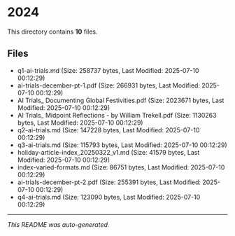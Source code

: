 # 2024

This directory contains **10** files.

## Files

- q1-ai-trials.md (Size: 258737 bytes, Last Modified: 2025-07-10 00:12:29)
- ai-trials-december-pt-1.pdf (Size: 266931 bytes, Last Modified: 2025-07-10 00:12:29)
- AI Trials_ Documenting Global Festivities.pdf (Size: 2023671 bytes, Last Modified: 2025-07-10 00:12:29)
- AI Trials_ Midpoint Reflections - by William Trekell.pdf (Size: 1130263 bytes, Last Modified: 2025-07-10 00:12:29)
- q2-ai-trials.md (Size: 147228 bytes, Last Modified: 2025-07-10 00:12:29)
- q3-ai-trials.md (Size: 115793 bytes, Last Modified: 2025-07-10 00:12:29)
- holiday-article-index_20250322_v1.md (Size: 41579 bytes, Last Modified: 2025-07-10 00:12:29)
- index-varied-formats.md (Size: 86751 bytes, Last Modified: 2025-07-10 00:12:29)
- ai-trials-december-pt-2.pdf (Size: 255391 bytes, Last Modified: 2025-07-10 00:12:29)
- q4-ai-trials.md (Size: 123090 bytes, Last Modified: 2025-07-10 00:12:29)

---
*This README was auto-generated.*
